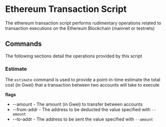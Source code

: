 # Ethereum Transaction Script
The ethereum transaction script performs rudimentary operations related to transaction executions on the Ethereum Blockchain (mainnet or testnets)

## Commands
The following sections detail the operations provided by this script

### Estimate
The `estimate` command is used to provide a point-in-time estimate the total cost (in Gwei) that a transaction between two accounts will take to execute

**flags**
- --amount - The amount (in Gwei) to transfer between accounts
- --from-addr - The address to be deducted the value specified with `--amount`
- --to-addr - The address to be sent the value specified with `--amount`
